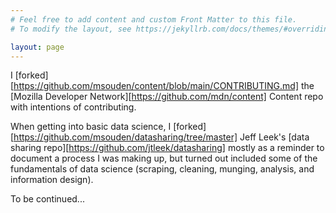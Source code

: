 ```yaml
---
# Feel free to add content and custom Front Matter to this file.
# To modify the layout, see https://jekyllrb.com/docs/themes/#overriding-theme-defaults

layout: page
---
```


I [forked][https://github.com/msouden/content/blob/main/CONTRIBUTING.md] the [Mozilla Developer Network][https://github.com/mdn/content] Content repo with intentions of contributing. 

When getting into basic data science, I [forked][https://github.com/msouden/datasharing/tree/master] Jeff Leek's [data sharing repo][https://github.com/jtleek/datasharing] mostly as a reminder to document a process I was making up, but turned out included some of the fundamentals of data science (scraping, cleaning, munging, analysis, and information design).



To be continued... 
